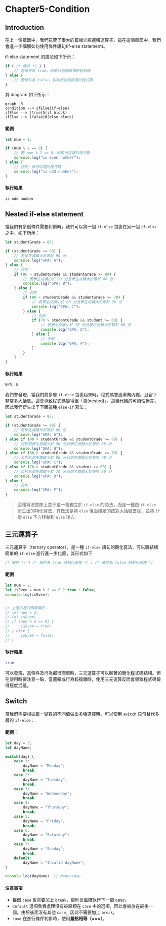 # Chapter5-Condition

## Introduction

在上一個章節中，我們花費了很大的篇幅介紹邏輯運算子。這在這個章節中，我們會進一步講解如何使用條件語句(if-else statement)。

if-else statement 的語法如下所示：

```javascript
if ( /* 條件 */ ) {
    // 若條件為 true，則執行這個區塊的程式碼
} else {
    // 若條件為 false，則執行這個區塊的程式碼
}
```

其 diagram 如下所示：

```mermaid
graph LR
condition --> ifElse{if-else}
ifElse --> |true|A(if block)
ifElse --> |false|B(else block)
```

#### 範例

```javascript
let num = 1;

if (num % 2 == 0) {
    // 若 num % 2 == 0，則執行這裡的程式碼
    console.log("is even number");  
} else {
    // 否則，執行這裡的程式碼
    console.log("is odd number");
}
```

#### 執行結果

```javascript
is odd number
```

## Nested if-else statement

當我們有多個條件需要判斷時，我們可以將一個 `if-else` 包裹在另一個 `if-else` 之中，如下所示：

```javascript
let studentGrade = 87;

if (studentGrade >= 90) {
    // 若學生成績大於等於 90 分
    console.log("GPA: A");
} else {
    // 否則
    if (90 > studentGrade && studentGrade >= 80) {
        // 若學生成績小於 90 分且學生成績大於等於 80 分
        console.log("GPA: B");
    } else {
        // 否則
        if (80 > studentGrade && studentGrade >= 70) {
            // 若學生成績小於 80 分且學生成績大於等於 70 分
            console.log("GPA: C");
        } else {
            // 否則
            if (70 > studentGrade && student >= 60) {
                // 若學生成績小於 70 分且學生成績大於等於 60 分
                console.log("GPA: D");
            } else {
                // 否則
                console.log("GPA: F");
            }
        }
    }
}
```

#### 執行結果

```bash
GPA: B
```

我們會發現，當我們將多層 `if-else` 包裹起來時，程式碼會逐漸向內縮，且留下非常多大括號。這會導致程式碼變得很「巢(nested)」。這種代碼的可讀性極差，因此我們衍生出了下面這種 `else-if`  寫法：

```javascript
let studentGrade = 87;

if (studentGrade >= 90) {
    // 若學生成績大於等於 90 分
    console.log("GPA: A");
} else if (90 > studentGrade && studentGrade >= 80) {
    // 否則若學生成績小於 90 分且學生成績大於等於 80 分
    console.log("GPA: B");
} else if (80 > studentGrade && studentGrade >= 70) {
    // 否則若學生成績小於 80 分且學生成績大於等於 70 分
    console.log("GPA: C");
} else if (70 > studentGrade && student >= 60) {
    // 否則若學生成績小於 70 分且學生成績大於等於 60 分
    console.log("GPA: D");
} else {
    // 否則
    console.log("GPA: F");
}        
```

>   這種寫法實際上並不是一種獨立於 `if-else` 的語法，而是一種由 `if-else` 衍生出的特化寫法，其做法是將 `else` 後面接續的成對大括號去除，並將 `if` 從 `else` 下方移動到 `else` 後方。

## 三元運算子

三元運算子（ternary operator），是一種 `if-else` 語句的簡化寫法，可以將結構簡單的 `if-else` 進行進一步化簡，其形式如下

```javascript
/* 條件 */ ? /* 條件為 true 時執行這裡 */ : /* 條件為 false 時執行這裡 */
```

#### 範例

```javascript
let num = 2;
let isEven = num % 2 == 0 ? true : false;
console.log(isEven);


// 上面的程式碼等價於：
// let num = 2;
// let isEven;
// if (num % 2 == 0) {
//     isEven = true;
// } else {
//     isEven = false;
// }
```

#### 執行結果

```bash
true
```

可以發現，當條件及行為都很簡單時，三元運算子可以顯著的簡化程式碼結構。但在使用時要注意一點，當邏輯或行為較複雜時，使用三元運算反而會導致程式碼變得極度混亂。

## Switch

當我們需要根據單一變數的不同值做出多種選擇時，可以使用 `switch` 語句替代多層的 `if-else`：

#### 範例：

```javascript
let day = 3;
let dayName;

switch(day) {
    case 1:
        dayName = "Monday";
        break;
    case 2:
        dayName = "Tuesday";
        break;
    case 3:
        dayName = "Wednesday";
        break;
    case 4:
        dayName = "Thursday";
        break;
    case 5:
        dayName = "Friday";
        break;
    case 6:
        dayName = "Saturday";
        break;
    case 7:
        dayName = "Sunday";
        break;
    default:
        dayName = "Invalid dayName";
}

console.log(dayName)  // Wednesday
```

#### 注意事項

-   每個 `case` 後需要加上 `break`，否則會繼續執行下一個 case。
-   `default` 選項負責處理沒有被歸類在 `case` 中的選項，因此會被放在最後一個。由於後面沒有其他 `case`，因此不需要加上 `break`。
-   `case` 在進行條件判斷時，使用**嚴格相等（===）**。

